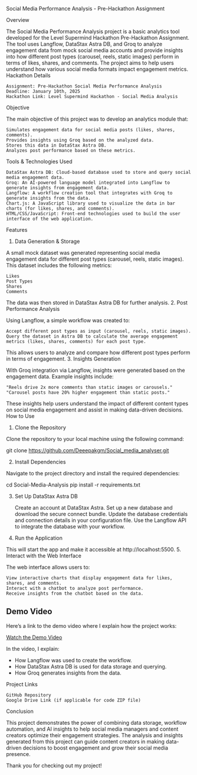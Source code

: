 Social Media Performance Analysis - Pre-Hackathon Assignment

Overview

The Social Media Performance Analysis project is a basic analytics tool developed for the Level Supermind Hackathon Pre-Hackathon Assignment. The tool uses Langflow, DataStax Astra DB, and Groq to analyze engagement data from mock social media accounts and provide insights into how different post types (carousel, reels, static images) perform in terms of likes, shares, and comments. The project aims to help users understand how various social media formats impact engagement metrics.
Hackathon Details

    Assignment: Pre-Hackathon Social Media Performance Analysis
    Deadline: January 10th, 2025
    Hackathon Link: Level Supermind Hackathon - Social Media Analysis

Objective

The main objective of this project was to develop an analytics module that:

    Simulates engagement data for social media posts (likes, shares, comments).
    Provides insights using Groq based on the analyzed data.
    Stores this data in DataStax Astra DB.
    Analyzes post performance based on these metrics.

Tools & Technologies Used

    DataStax Astra DB: Cloud-based database used to store and query social media engagement data.
    Groq: An AI-powered language model integrated into Langflow to generate insights from engagement data.
    Langflow: A workflow creation tool that integrates with Groq to generate insights from the data.
    Chart.js: A JavaScript library used to visualize the data in bar charts (for likes, shares, and comments).
    HTML/CSS/JavaScript: Front-end technologies used to build the user interface of the web application.

Features
1. Data Generation & Storage

A small mock dataset was generated representing social media engagement data for different post types (carousel, reels, static images). This dataset includes the following metrics:

    Likes
    Post Types
    Shares
    Comments

The data was then stored in DataStax Astra DB for further analysis.
2. Post Performance Analysis

Using Langflow, a simple workflow was created to:

    Accept different post types as input (carousel, reels, static images).
    Query the dataset in Astra DB to calculate the average engagement metrics (likes, shares, comments) for each post type.

This allows users to analyze and compare how different post types perform in terms of engagement.
3. Insights Generation

With Groq integration via Langflow, insights were generated based on the engagement data. Example insights include:

    "Reels drive 2x more comments than static images or carousels."
    "Carousel posts have 20% higher engagement than static posts."

These insights help users understand the impact of different content types on social media engagement and assist in making data-driven decisions.
How to Use
1. Clone the Repository

Clone the repository to your local machine using the following command:

git clone https://github.com/Deeepakgm/Social_media_analyser.git

2. Install Dependencies

Navigate to the project directory and install the required dependencies:

cd Social-Media-Analysis
pip install -r requirements.txt

3. Set Up DataStax Astra DB

    Create an account at DataStax Astra.
    Set up a new database and download the secure connect bundle.
    Update the database credentials and connection details in your configuration file.
    Use the Langflow API to integrate the database with your workflow.

4. Run the Application

This will start the app and make it accessible at http://localhost:5500.
5. Interact with the Web Interface

The web interface allows users to:

    View interactive charts that display engagement data for likes, shares, and comments.
    Interact with a chatbot to analyze post performance.
    Receive insights from the chatbot based on the data.

## Demo Video

Here’s a link to the demo video where I explain how the project works:

[Watch the Demo Video]()

In the video, I explain:
- How Langflow was used to create the workflow.
- How DataStax Astra DB is used for data storage and querying.
- How Groq generates insights from the data.


Project Links

    GitHub Repository
    Google Drive Link (if applicable for code ZIP file)

Conclusion

This project demonstrates the power of combining data storage, workflow automation, and AI insights to help social media managers and content creators optimize their engagement strategies. The analysis and insights generated from this project can guide content creators in making data-driven decisions to boost engagement and grow their social media presence.

Thank you for checking out my project!

